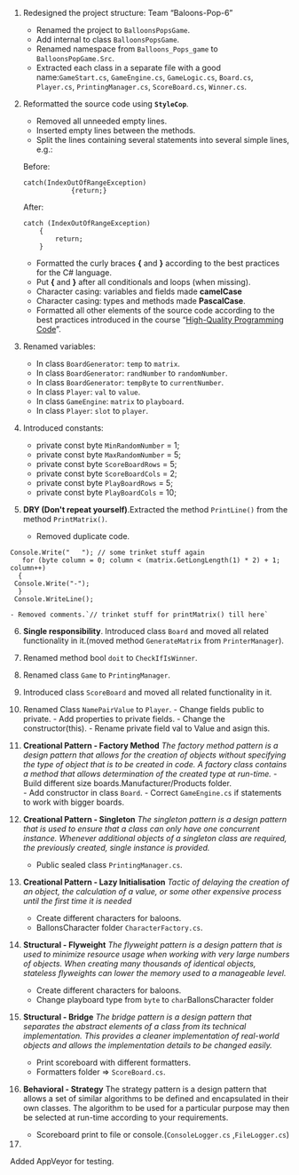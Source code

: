 1.  Redesigned the project structure: Team “Baloons-Pop-6”
	-   Renamed the project to `BalloonsPopsGame`.
	-   Add internal to class `BalloonsPopsGame`.
	-   Renamed namespace from `Balloons_Pops_game` to  `BalloonsPopGame.Src`.
	-   Extracted each class in a separate file with a good name:`GameStart.cs`, `GameEngine.cs`, `GameLogic.cs`, `Board.cs`, `Player.cs`, `PrintingManager.cs`, `ScoreBoard.cs`, `Winner.cs`.
		
2.  Reformatted the source code using **`StyleCop`**.
	-   Removed all unneeded empty lines.
	-   Inserted empty lines between the methods.
	-   Split the lines containing several statements into several simple lines, e.g.:
	
	Before:
	
		catch(IndexOutOfRangeException)
                    {return;} 
		
	After:

		catch (IndexOutOfRangeException)
            {
                return;
            }
	
	-   Formatted the curly braces **{** and **}** according to the best practices for the C\# language.
	-   Put **{** and **}** after all conditionals and loops (when missing).
	-   Character casing: variables and fields made **camelCase**
	-   Character casing: types and methods made **PascalCase**.
	-   Formatted all other elements of the source code according to the best practices introduced in the course “[High-Quality Programming Code](http://telerikacademy.com/Courses/Courses/Details/244)”.

3.  Renamed variables:
	-   In class `BoardGenerator`: `temp` to `matrix`.
	-   In class `BoardGenerator`: `randNumber` to `randomNumber`.
	-   In class `BoardGenerator`: `tempByte` to `currentNumber`.
	-   In class `Player`: `val` to `value`.
	-   In class `GameEngine`: `matrix` to `playboard`.
	-   In class `Player`: `slot` to `player`.

4.  Introduced constants:
	-   private const byte `MinRandomNumber` = 1;
	-   private const byte `MaxRandomNumber` = 5;
	-   private const byte `ScoreBoardRows` = 5;
	-   private const byte `ScoreBoardCols` = 2;
	-   private const byte `PlayBoardRows` = 5;
	-   private const byte `PlayBoardCols` = 10;


5.  **DRY (Don't repeat yourself)**.Extracted the method `PrintLine()` from the method `PrintMatrix()`. 
	- Removed duplicate code.
```
Console.Write("   "); // some trinket stuff again
   for (byte column = 0; column < (matrix.GetLongLength(1) * 2) + 1; column++)
  {
 Console.Write("-");
  }
 Console.WriteLine();
```
	- Removed comments.`// trinket stuff for printMatrix() till here`
6.  **Single responsibility**. Introduced class `Board` and moved all related functionality in it.(moved method `GenerateMatrix` from `PrinterManager`).
7.  Renamed method bool `doit` to `CheckIfIsWinner`.
8.  Renamed class `Game` to `PrintingManager`.
9.  Introduced class `ScoreBoard` and moved all related functionality in it.
10.  Renamed Class `NamePairValue` to `Player`.
	-   Change fields public to private.
	-   Add properties to private fields.
	-   Change the constructor(this).
	-   Rename private field val to Value and asign this.
	   
11.  **Creational Pattern - Factory Method** *The factory method pattern is a design pattern that allows for the creation of objects without specifying the type of object that is to be created in code. A factory class contains a method that allows determination of the created type at run-time.* 
	- Build different size boards.Manufacturer/Products folder.  
	- Add constructor in class `Board`.
	- Correct `GameEngine.cs` if statements to work with bigger boards.

12. **Creational Pattern - Singleton** *The singleton pattern is a design pattern that is used to ensure that a class can only have one concurrent instance. Whenever additional objects of a singleton class are required, the previously created, single instance is provided.*
	- Public sealed class `PrintingManager.cs`.
13. **Creational Pattern - Lazy Initialisation** *Tactic of delaying the creation of an object, the calculation of a value, or some other expensive process until the first time it is needed* 
	- Create different characters for baloons.
	- BallonsCharacter folder `CharacterFactory.cs`.
14. **Structural - Flyweight** *The flyweight pattern is a design pattern that is used to minimize resource usage when working with very large numbers of objects. When creating many thousands of identical objects, stateless flyweights can lower the memory used to a manageable level.*

	- Create different characters for baloons.
	- Change playboard type from `byte` to `char`BallonsCharacter folder
15. **Structural - Bridge** *The bridge pattern is a design pattern that separates the abstract elements of a class from its technical implementation. This provides a cleaner implementation of real-world objects and allows the implementation details to be changed easily.*

	- Print scoreboard with different formatters.
	- Formatters folder => `ScoreBoard.cs`.
16. **Behavioral - Strategy** The strategy pattern is a design pattern that allows a set of similar algorithms to be defined and encapsulated in their own classes. The algorithm to be used for a particular purpose may then be selected at run-time according to your requirements.

	- Scoreboard print to file or console.(`ConsoleLogger.cs` ,`FileLogger.cs`)
17. 


Added AppVeyor for testing.
